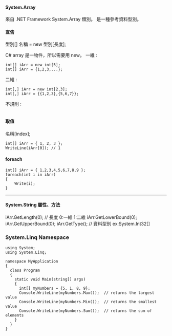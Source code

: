 

#### System.Array
來自 .NET Framework System.Array 類別。
是一種參考資料型別。


#### 宣告

型別[] 名稱 = new 型別[長度];

C# array 是一物件，所以需要用 new。
一維 : 
```
int[] iArr = new int[5];
int[] iArr = {1,2,3,...};
```
二維 : 
```
int[,] iArr = new int[2,3];
int[,] iArr = {{1,2,3},{5,6,7}};
```
不規則 : 
```

```
#### 取值
名稱[index];

```
int[] iArr = { 1, 2, 3 };
WriteLine(iArr[0]); // 1
```

#### foreach
```
int[] iArr = { 1,2,3,4,5,6,7,8,9 };
foreach(int i in iArr)
{
    Write(i);
}
```

---

#### System.String 屬性、方法

iArr.GetLength(0); // 長度 0:一維 1:二維
iArr.GetLowerBound(0);
iArr.GetUpperBound(0); 
iArr.GetType(); // 資料型別 ex:System.Int32[]

### System.Linq Namespace
```
using System;
using System.Linq;

namespace MyApplication
{
  class Program
  {
    static void Main(string[] args)
    {
      int[] myNumbers = {5, 1, 8, 9};
      Console.WriteLine(myNumbers.Max());  // returns the largest value
      Console.WriteLine(myNumbers.Min());  // returns the smallest value
      Console.WriteLine(myNumbers.Sum());  // returns the sum of elements
    }
  }
}
```